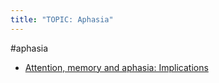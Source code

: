 ```yaml
---
title: "TOPIC: Aphasia"
---
```


#aphasia
- [Attention, memory and aphasia: Implications](cpd/aphasia/attention-memory-aphasia.md)